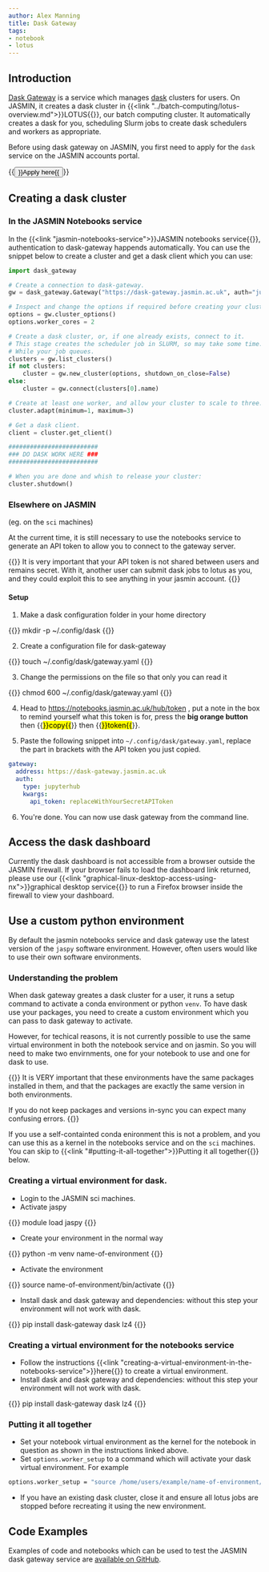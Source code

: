 ```yaml
---
author: Alex Manning
title: Dask Gateway
tags:
- notebook
- lotus
---
```


## Introduction

[Dask Gateway](https://gateway.dask.org/) is a service which manages [dask](https://dask.org) clusters for users.
On JASMIN, it creates a dask cluster in {{<link "../batch-computing/lotus-overview.md">}}LOTUS{{</link>}}, our batch computing cluster. It automatically creates a dask for you, scheduling Slurm jobs to create dask schedulers and workers as appropriate.

Before using dask gateway on JASMIN, you first need to apply for the `dask` service on the JASMIN accounts portal.

{{<button href="https://accounts.jasmin.ac.uk/services/additional_services/dask/">}}Apply here{{</button>}}

## Creating a dask cluster

### In the JASMIN Notebooks service

In the {{<link "jasmin-notebooks-service">}}JASMIN notebooks service{{</link>}}, authentication to dask-gateway happends automatically. You can use the snippet below to create a cluster and get a dask client which you can use:

```python
import dask_gateway

# Create a connection to dask-gateway.
gw = dask_gateway.Gateway("https://dask-gateway.jasmin.ac.uk", auth="jupyterhub")

# Inspect and change the options if required before creating your cluster.
options = gw.cluster_options()
options.worker_cores = 2

# Create a dask cluster, or, if one already exists, connect to it.
# This stage creates the scheduler job in SLURM, so may take some time.
# While your job queues.
clusters = gw.list_clusters()
if not clusters:
    cluster = gw.new_cluster(options, shutdown_on_close=False)
else:
    cluster = gw.connect(clusters[0].name)

# Create at least one worker, and allow your cluster to scale to three.
cluster.adapt(minimum=1, maximum=3)

# Get a dask client.
client = cluster.get_client()

#########################
### DO DASK WORK HERE ###
#########################

# When you are done and whish to release your cluster:
cluster.shutdown()
```

### Elsewhere on JASMIN

(eg. on the `sci` machines)

At the current time, it is still necessary to use the notebooks service to generate an API token to allow you to connect to the gateway server.

{{<alert type="danger">}}
It is very important that your API token is not shared between users and remains secret. With it, another user can submit dask jobs to lotus as you, and they could exploit this to see anything in your jasmin account.
{{</alert>}}

#### Setup

1. Make a dask configuration folder in your home directory

{{<command user="user" host="sci1">}}
mkdir -p ~/.config/dask
{{</command>}}

2. Create a configuration file for dask-gateway

{{<command user="user" host="sci1">}}
touch ~/.config/dask/gateway.yaml
{{</command>}}

3. Change the permissions on the file so that only you can read it

{{<command user="user" host="sci1">}}
chmod 600 ~/.config/dask/gateway.yaml
{{</command>}}

4. Head to https://notebooks.jasmin.ac.uk/hub/token , put a note in the box to remind yourself what this token is for, press the **big orange button** then {{<mark>}}copy{{</mark>}} then {{<mark>}}token{{</mark>}}.

5. Paste the following snippet into `~/.config/dask/gateway.yaml`, replace the part in brackets with the API token you just copied.

```yaml
gateway:
  address: https://dask-gateway.jasmin.ac.uk
  auth:
    type: jupyterhub
    kwargs:
      api_token: replaceWithYourSecretAPIToken
```

6. You're done. You can now use dask gateway from the command line.

## Access the dask dashboard

Currently the dask dashboard is not accessible from a browser outside the JASMIN firewall. If your browser fails to load the dashboard link returned, please use our {{<link "graphical-linux-desktop-access-using-nx">}}graphical desktop service{{</link>}} to run a Firefox browser inside the firewall to view your dashboard.

## Use a custom python environment

By default the jasmin notebooks service and dask gateway use the latest version of the `jaspy` software environment. However, often users would like to use their own software environments.

### Understanding the problem

When dask gateway greates a dask cluster for a user, it runs a setup command to activate a conda environment or python `venv`.
To have dask use your packages, you need to create a custom environment which you can pass to dask gateway to activate.

However, for techical reasons, it is not currently possible to use the same virtual environment in both the notebook service and on jasmin. So you will need to make two envirnments, one for your notebook to use and one for dask to use.

{{<alert type="info">}}
It is VERY important that these environments have the same packages installed in them, and that the packages are exactly the same version in both environments.

If you do not keep packages and versions in-sync you can expect many confusing errors.
{{</alert>}}

If you use a self-containted conda enironment this is not a problem, and you can use this as a kernel in the notebooks service and on the `sci` machines. You can skip to {{<link "#putting-it-all-together">}}Putting it all together{{</link>}} below.

### Creating a virtual environment for dask.

- Login to the JASMIN sci machines.
- Activate jaspy

{{<command>}}
module load jaspy
{{</command>}}

- Create your environment in the normal way

{{<command>}}
python -m venv name-of-environment
{{</command>}}

- Activate the environment

{{<command>}}
source name-of-environment/bin/activate
{{</command>}}

- Install dask and dask gateway and dependencies: without this step your environment will not work with dask.

{{<command>}}
pip install dask-gateway dask lz4
{{</command>}}

### Creating a virtual environment for the notebooks service

- Follow the instructions {{<link "creating-a-virtual-environment-in-the-notebooks-service">}}here{{</link>}} to create a virtual environment.
- Install dask and dask gateway and dependencies: without this step your environment will not work with dask.

{{<command>}}
pip install dask-gateway dask lz4
{{</command>}}

### Putting it all together

- Set your notebook virtual environment as the kernel for the notebook in question as shown in the instructions linked above.
- Set `options.worker_setup` to a command which will activate your dask virtual environment. For example

```bash
options.worker_setup = "source /home/users/example/name-of-environment/bin/activate"
```

- If you have an existing dask cluster, close it and ensure all lotus jobs are stopped before recreating it using the new environment.

## Code Examples

Examples of code and notebooks which can be used to test the JASMIN dask gateway service are [available on GitHub](https://github.com/cedadev/jasmin-daskgateway/tree/main/examples).
